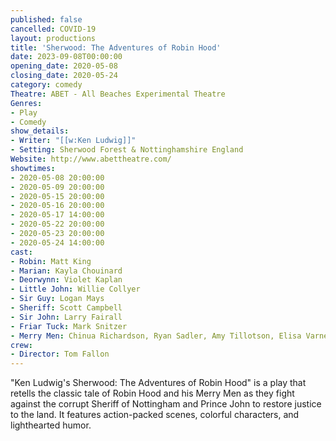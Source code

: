 ```yaml
---
published: false
cancelled: COVID-19
layout: productions
title: 'Sherwood: The Adventures of Robin Hood'
date: 2023-09-08T00:00:00
opening_date: 2020-05-08
closing_date: 2020-05-24
category: comedy
Theatre: ABET - All Beaches Experimental Theatre
Genres: 
- Play
- Comedy
show_details:
- Writer: "[[w:Ken Ludwig]]"
- Setting: Sherwood Forest & Nottinghamshire England
Website: http://www.abettheatre.com/
showtimes:
- 2020-05-08 20:00:00
- 2020-05-09 20:00:00
- 2020-05-15 20:00:00
- 2020-05-16 20:00:00
- 2020-05-17 14:00:00
- 2020-05-22 20:00:00
- 2020-05-23 20:00:00
- 2020-05-24 14:00:00
cast:
- Robin: Matt King
- Marian: Kayla Chouinard
- Deorwynn: Violet Kaplan
- Little John: Willie Collyer
- Sir Guy: Logan Mays
- Sheriff: Scott Campbell
- Sir John: Larry Fairall
- Friar Tuck: Mark Snitzer
- Merry Men: Chinua Richardson, Ryan Sadler, Amy Tillotson, Elisa Varnedoe
crew:
- Director: Tom Fallon
---
```

"Ken Ludwig's Sherwood: The Adventures of Robin Hood" is a play that retells the classic tale of Robin Hood and his Merry Men as they fight against the corrupt Sheriff of Nottingham and Prince John to restore justice to the land. It features action-packed scenes, colorful characters, and lighthearted humor.
  